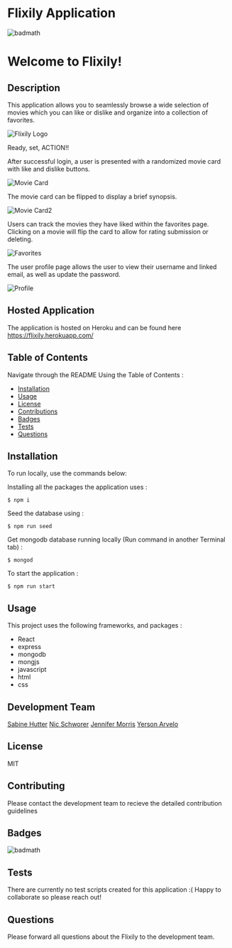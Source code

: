 # Flixily Application
  ![badmath](https://img.shields.io/badge/license-MIT-green)

  # Welcome to Flixily!  

  ## Description
   This application allows you to seamlessly browse a wide selection of movies which you can like or dislike and organize into a collection of favorites.  

   ![Flixily Logo](https://github.com/sabinehutter/Flixily/blob/main/logo.png)
   
   Ready, set, ACTION!!

   After successful login, a user is presented with a randomized movie card with like and dislike buttons.
   
   ![Movie Card](https://github.com/sabinehutter/Flixily/blob/main/moviecard.png)
   
   The movie card can be flipped to display a brief synopsis.
   
   ![Movie Card2](https://github.com/sabinehutter/Flixily/blob/main/moviecard2.png)

   Users can track the movies they have liked within the favorites page.  Clicking on a movie will flip the card to allow for rating submission or deleting. 
   
   ![Favorites](https://github.com/sabinehutter/Flixily/blob/main/favorites.png)

   The user profile page allows the user to view their username and linked email, as well as update the password. 

   ![Profile](https://github.com/sabinehutter/Flixily/blob/main/userprofile.png)
    
  ## Hosted Application
  
   The application is hosted on Heroku and can be found here https://flixily.herokuapp.com/
    
  ## Table of Contents
  Navigate through the README Using the Table of Contents : 

  * [Installation](#installation)
  * [Usage](#usage)
  * [License](#license)
  * [Contributions](#contributing)
  * [Badges](#badges)
  * [Tests](#tests)
  * [Questions](#questions)

  ## Installation
  To run locally, use the commands below:
  
  Installing all the packages the application uses :

    $ npm i
    
  Seed the database using : 
  
    $ npm run seed
    
  Get mongodb database running locally (Run command in another Terminal tab) : 
  
    $ mongod
    
  To start the application :
  
    $ npm run start

  ## Usage
  This project uses the following frameworks, and packages : 
  * React
  * express
  * mongodb
  * mongjs
  * javascript
  * html
  * css 

  ## Development Team
  [Sabine Hutter](https://github.com/sabinehutter)
  [Nic Schworer](https://github.com/nicschworer)
  [Jennifer Morris](https://github.com/jmorris107)
  [Yerson Arvelo](https://github.com/yarvelo23)
  
  ## License
  MIT

  ## Contributing
  Please contact the development team to recieve the detailed contribution guidelines

  ## Badges
  ![badmath](https://img.shields.io/badge/license-MIT-green)
  
  ## Tests
  There are currently no test scripts created for this application :( Happy to collaborate so please reach out!
  
  ## Questions
  Please forward all questions about the Flixily to the development team.
  
  
